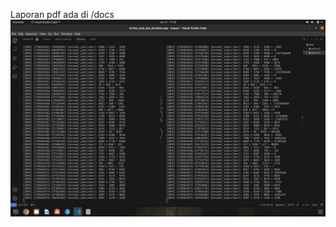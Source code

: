 Laporan pdf ada di /docs \
![done](https://github.com/Kak-Palel/MagangBayu24-ROS2/blob/main/tugas1/docs/done.jpeg)
